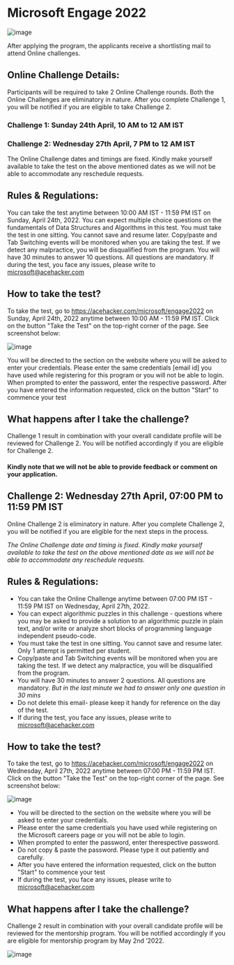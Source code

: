 # Microsoft Engage 2022

![image](https://user-images.githubusercontent.com/81810889/166145835-2a6c2310-0deb-4110-b0cd-0938aeb1aa39.png)

After applying the program, the applicants receive a shortlisting mail to attend Online challenges. 

## Online Challenge Details:

Participants will be required to take 2 Online Challenge rounds. Both the Online Challenges are eliminatory in nature. After you complete Challenge 1, you will be notified if you are eligible to take Challenge 2.

### Challenge 1: Sunday 24th April, 10 AM to 12 AM IST 

### Challenge 2: Wednesday 27th April, 7 PM to 12 AM IST

The Online Challenge dates and timings are fixed. Kindly make yourself available to take the test on the above mentioned dates as we will not be able to accommodate any reschedule requests.

## Rules & Regulations:

You can take the test anytime between 10:00 AM IST - 11:59 PM IST on Sunday, April 24th, 2022.
You can expect multiple choice questions on the fundamentals of Data Structures and Algorithms in this test.
You must take the test in one sitting. You cannot save and resume later.
Copy/paste and Tab Switching events will be monitored when you are taking the test. If we detect any malpractice, you will be disqualified from the program.
You will have 30 minutes to answer 10 questions. All questions are mandatory.
If during the test, you face any issues, please write to microsoft@acehacker.com

## How to take the test?

To take the test, go to https://acehacker.com/microsoft/engage2022 on Sunday, April 24th, 2022 anytime between 10:00 AM - 11:59 PM IST.
Click on the button "Take the Test" on the top-right corner of the page. See screenshot below:

![image](https://user-images.githubusercontent.com/81810889/166146018-fae7e9c4-71cd-4774-a70f-b897167cc714.png)

You will be directed to the section on the website where you will be asked to enter your credentials.
Please enter the same credentials [email id] you have used while registering for this program or you will not be able to login.
When prompted to enter the password, enter the respective password.
After you have entered the information requested, click on the button "Start" to commence your test 

## What happens after I take the challenge?

Challenge 1 result in combination with your overall candidate profile will be reviewed for Challenge 2. You will be notified accordingly if you are eligible for Challenge 2.

#### Kindly note that we will not be able to provide feedback or comment on your application.

## Challenge 2: Wednesday 27th April, 07:00 PM to 11:59 PM IST

Online Challenge 2 is eliminatory in nature. After you complete Challenge 2, you will be notified if you are eligible for the next steps in the process.

*The Online Challenge date and timing is fixed. Kindly make yourself available to take the test on the above mentioned date as we will not be able to accommodate any reschedule requests.*

 
## Rules & Regulations:

- You can take the Online Challenge anytime between 07:00 PM IST - 11:59 PM IST on Wednesday, April 27th, 2022.
- You can expect algorithmic puzzles in this challenge - questions where you may be asked to provide a solution to an algorithmic puzzle in plain text, and/or write or analyze short blocks of programming language independent pseudo-code.
- You must take the test in one sitting. You cannot save and resume later. Only 1 attempt is permitted per student.
- Copy/paste and Tab Switching events will be monitored when you are taking the test. If we detect any malpractice, you will be disqualified from the program.
- You will have 30 minutes to answer 2 questions. All questions are mandatory. *But in the last minute we had to answer only one question in 30 mins*
- Do not delete this email- please keep it handy for reference on the day of the test.
- If during the test, you face any issues, please write to microsoft@acehacker.com

## How to take the test?

To take the test, go to https://acehacker.com/microsoft/engage2022 on Wednesday, April 27th, 2022 anytime between 07:00 PM - 11:59 PM IST.
Click on the button "Take the Test" on the top-right corner of the page. See screenshot below:

![image](https://user-images.githubusercontent.com/81810889/166146266-430fdf70-ead8-4333-81e7-c4cb71953ee1.png)

- You will be directed to the section on the website where you will be asked to enter your credentials.
- Please enter the same credentials you have used while registering on the Microsoft careers page or you will not be able to login.
- When prompted to enter the password, enter therespective password.
- Do not copy & paste the password. Please type it out patiently and carefully.
- After you have entered the information requested, click on the button "Start" to commence your test
- If during the test, you face any issues, please write to microsoft@acehacker.com

## What happens after I take the challenge?

Challenge 2 result in combination with your overall candidate profile will be reviewed for the mentorship program. You will be notified accordingly if you are eligible for mentorship program by May 2nd ‘2022.




![image](https://user-images.githubusercontent.com/81810889/166146346-9c115804-4895-4468-a5ce-d2caa5ab8c87.png)










